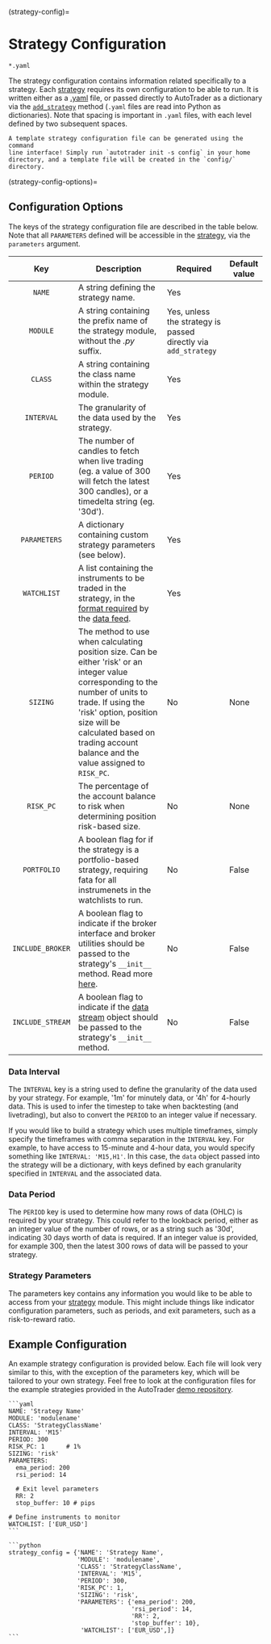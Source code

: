 (strategy-config)=
# Strategy Configuration
`*.yaml`

The strategy configuration contains information related specifically 
to a strategy. Each [strategy](trading-strategy) requires its own 
configuration to be able to run. It is written either as a 
[.yaml](https://www.redhat.com/en/topics/automation/what-is-yaml) file, 
or passed directly to AutoTrader as a dictionary via the
[`add_strategy`](autotrader-add-strategy) method (`.yaml` files are
read into Python as dictionaries). Note that spacing is important in 
`.yaml` files, with each level defined by two subsequent spaces.

```{tip}
A template strategy configuration file can be generated using the command
line interface! Simply run `autotrader init -s config` in your home
directory, and a template file will be created in the `config/` directory.
```

(strategy-config-options)=
## Configuration Options
The keys of the strategy configuration file are described in the table 
below. Note that all `PARAMETERS` defined will be accessible in 
the [strategy](trading-strategy), via the `parameters` argument. 

| Key | Description | Required | Default value |
|:---:|-------------|----------|---------------|
|`NAME`| A string defining the strategy name. |Yes|  |
|`MODULE`| A string containing the prefix name of the strategy module, without the *.py* suffix. |Yes, unless the strategy is passed directly via `add_strategy`| | 
|`CLASS`| A string containing the class name within the strategy module. |Yes| | 
|`INTERVAL`| The granularity of the data used by the strategy.|Yes | | 
|`PERIOD`| The number of candles to fetch when live trading (eg. a value of 300 will fetch the latest 300 candles), or a timedelta string (eg. '30d').|Yes | | 
|`PARAMETERS`| A dictionary containing custom strategy parameters (see below).|Yes| |
|`WATCHLIST`| A list containing the instruments to be traded in the strategy, in the [format required](autodata-docs) by the [data feed](autotrader-configure). |Yes| | 
|`SIZING`| The method to use when calculating position size. Can be either 'risk' or an integer value corresponding to the number of units to trade. If using the 'risk' option, position size will be calculated based on trading account balance and the value assigned to `RISK_PC`.|No| None | 
|`RISK_PC`| The percentage of the account balance to risk when determining position risk-based size.|No| None |
| `PORTFOLIO` | A boolean flag for if the strategy is a portfolio-based strategy, requiring fata for all instrumenets in the watchlists to run. |No| False |
|`INCLUDE_BROKER`| A boolean flag to indicate if the broker interface and broker utilities should be passed to the strategy's `__init__` method. Read more [here](strategy-broker-access). |No| False |
|`INCLUDE_STREAM`| A boolean flag to indicate if the [data stream](utils-datastream) object should be passed to the strategy's `__init__` method. |No| False |


### Data Interval
The `INTERVAL` key is a string used to define the granularity of the data used by 
your strategy. For example, '1m' for minutely data, or '4h' for 4-hourly data.
This is used to infer the timestep to take when backtesting (and livetrading), but
also to convert the `PERIOD` to an integer value if necessary.

If you would like to build a strategy which uses multiple timeframes, simply 
specify the timeframes with comma separation in the `INTERVAL` key. For example, 
to have access to 15-minute and 4-hour data, you would specify something 
like `INTERVAL: 'M15,H1'`. In this case, the `data` object passed into the 
strategy will be a dictionary, with keys defined by each granularity specified
in `INTERVAL` and the associated data.


### Data Period
The `PERIOD` key is used to determine how many rows of data (OHLC) is
required by your strategy. This could refer to the lookback period, either
as an integer value of the number of rows, or as a string such as '30d', 
indicating 30 days worth of data is required. If an integer value is provided,
for example 300, then the latest 300 rows of data will be passed to your 
strategy.


### Strategy Parameters
The parameters key contains any information you would like to be able to 
access from your [strategy](trading-strategy) module. This might include 
things like indicator configuration parameters, such as periods, and exit 
parameters, such as a risk-to-reward ratio.


## Example Configuration
An example strategy configuration is provided below. Each file will look very 
similar to this, with the exception of the parameters key, which will be tailored 
to your own strategy. Feel free to look at the configuration files for the example
strategies provided in the AutoTrader [demo repository](https://github.com/kieran-mackle/autotrader-demo/tree/main/config).


````{tab} YAML File
```yaml
NAME: 'Strategy Name'
MODULE: 'modulename'
CLASS: 'StrategyClassName'
INTERVAL: 'M15'
PERIOD: 300
RISK_PC: 1      # 1%
SIZING: 'risk'
PARAMETERS:
  ema_period: 200
  rsi_period: 14
  
  # Exit level parameters
  RR: 2
  stop_buffer: 10 # pips

# Define instruments to monitor
WATCHLIST: ['EUR_USD']
```
````
````{tab} Dictionary Form
```python
strategy_config = {'NAME': 'Strategy Name',
                   'MODULE': 'modulename',
                   'CLASS': 'StrategyClassName',
                   'INTERVAL': 'M15',
                   'PERIOD': 300,
                   'RISK_PC': 1,
                   'SIZING': 'risk',
                   'PARAMETERS': {'ema_period': 200,
                                  'rsi_period': 14,
                                  'RR': 2,
                                  'stop_buffer': 10},
                    'WATCHLIST': ['EUR_USD',]}
```
````